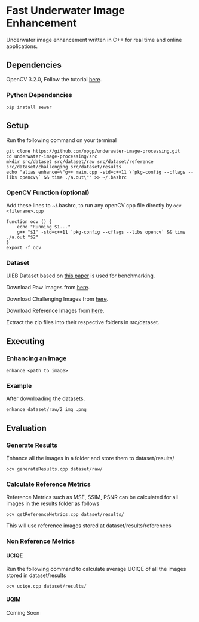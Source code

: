 # Fast Underwater Image Enhancement
Underwater image enhancement written in C++ for real time and online applications.

## Dependencies
OpenCV 3.2.0, Follow the tutorial [here](https://www.learnopencv.com/install-opencv-3-4-4-on-ubuntu-18-04/).
### Python Dependencies
```
pip install sewar
```
## Setup
Run the following command on your terminal
```
git clone https://github.com/opgp/underwater-image-processing.git
cd underwater-image-processing/src
mkdir src/dataset src/dataset/raw src/dataset/reference src/dataset/challenging src/dataset/results
echo "alias enhance=\"g++ main.cpp -std=c++11 \`pkg-config --cflags --libs opencv\` && time ./a.out\"" >> ~/.bashrc
```

### OpenCV Function (optional)
Add these lines to ~/.bashrc, to run any openCV cpp file directly by `ocv <filename>.cpp`
```
function ocv () {
	echo "Running $1..."
	g++ "$1" -std=c++11 `pkg-config --cflags --libs opencv` && time ./a.out "$2"
}
export -f ocv
```

### Dataset
UIEB Dataset based on [this paper](http://https://ieeexplore.ieee.org/document/8917818 "this paper")  is used for benchmarking.

Download Raw Images from [here](http://drive.google.com/open?id=12W_kkblc2Vryb9zHQ6BfGQ_NKUfXYk13 "here").

Download Challenging Images from [here](https://drive.google.com/open?id=1Ew_r83nXzVk0hlkfuomWqsAIxuq6kaN4 "here").

Download Reference Images from [here](https://drive.google.com/open?id=1cA-8CzajnVEL4feBRKdBxjEe6hwql6Z7 "here").

Extract the zip files into their respective folders in src/dataset.
## Executing
### Enhancing an Image
```
enhance <path to image>
```
### Example
After downloading the datasets.
```
enhance dataset/raw/2_img_.png
```
## Evaluation
### Generate Results
Enhance all the images in a folder and store them to dataset/results/
```
ocv generateResults.cpp dataset/raw/
```
### Calculate Reference Metrics
Reference Metrics such as MSE, SSIM, PSNR can be calculated for all images in the results folder as follows
```
ocv getReferenceMetrics.cpp dataset/results/
```
This will use reference images stored at dataset/results/references
### Non Reference Metrics
#### UCIQE
Run the following command to calculate average UCIQE of all the images stored in dataset/results
```
ocv uciqe.cpp dataset/results/
```
#### UQIM
Coming Soon
